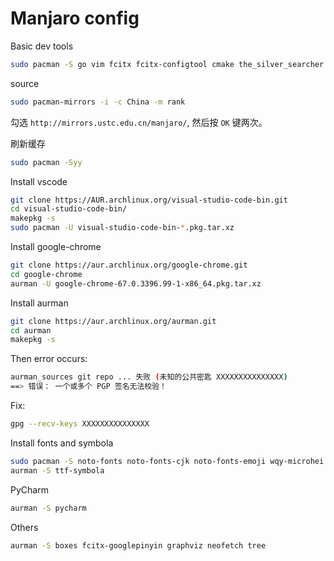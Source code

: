 # Manjaro config

Basic dev tools

```bash
sudo pacman -S go vim fcitx fcitx-configtool cmake the_silver_searcher octave python-requests terminus-font tmux tig
```

source

```bash
sudo pacman-mirrors -i -c China -m rank
```

勾选 `http://mirrors.ustc.edu.cn/manjaro/`, 然后按 `OK` 键两次。

刷新缓存

```bash
sudo pacman -Syy
```

Install vscode

```bash
git clone https://AUR.archlinux.org/visual-studio-code-bin.git
cd visual-studio-code-bin/
makepkg -s
sudo pacman -U visual-studio-code-bin-*.pkg.tar.xz
```

Install google-chrome
```bash
git clone https://aur.archlinux.org/google-chrome.git
cd google-chrome
aurman -U google-chrome-67.0.3396.99-1-x86_64.pkg.tar.xz
```

Install aurman

```bash
git clone https://aur.archlinux.org/aurman.git
cd aurman
makepkg -s
```

Then error occurs:

```bash
aurman_sources git repo ... 失败 (未知的公共密匙 XXXXXXXXXXXXXXX)
==> 错误： 一个或多个 PGP 签名无法校验！
```

Fix:

```bash
gpg --recv-keys XXXXXXXXXXXXXXX
```

Install fonts and symbola

```bash
sudo pacman -S noto-fonts noto-fonts-cjk noto-fonts-emoji wqy-microhei
aurman -S ttf-symbola
```

PyCharm

```bash
aurman -S pycharm
```

Others

```bash
aurman -S boxes fcitx-googlepinyin graphviz neofetch tree
```
